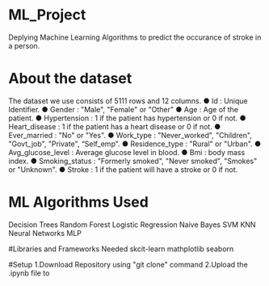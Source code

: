 # ML_Project
Deplying Machine Learning Algorithms to predict the occurance of stroke in a person.

# About the dataset
The dataset we use consists of 5111 rows and 12 columns. 
● Id : Unique Identifier. 
● Gender : "Male", "Female" or "Other" 
● Age : Age of the patient. 
● Hypertension : 1 if the patient has hypertension or 0 if not. 
● Heart_disease : 1 if the patient has a heart disease or 0 if not. 
● Ever_married : "No" or "Yes". 
● Work_type : "Never_worked", "Children", "Govt_job", "Private", “Self_emp". ● Residence_type : "Rural" or "Urban". 
● Avg_glucose_level : Average glucose level in blood. 
● Bmi : body mass index. 
● Smoking_status : "Formerly smoked", "Never smoked", "Smokes" or "Unknown". ● Stroke : 1 if the patient will have a stroke or 0 if not.

# ML Algorithms Used
Decision Trees
Random Forest
Logistic Regression
Naive Bayes
SVM
KNN
Neural Networks MLP

#Libraries and Frameworks Needed
skcit-learn
mathplotlib
seaborn

#Setup
1.Download Repository using "git clone" command
2.Upload the .ipynb file to 
